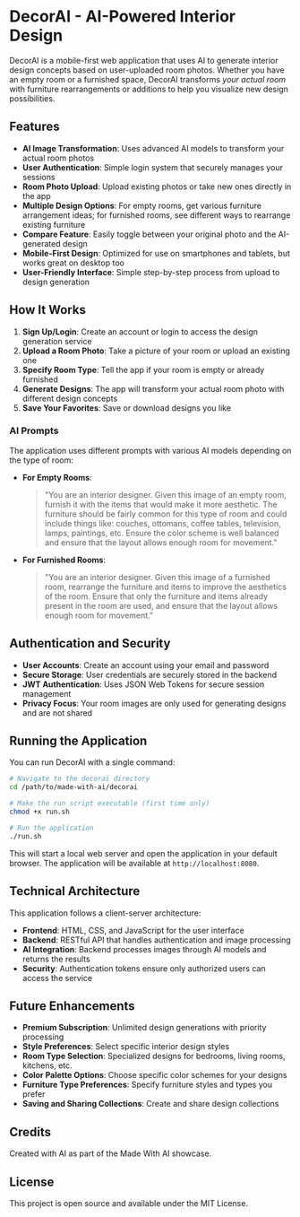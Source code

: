 # DecorAI - AI-Powered Interior Design

DecorAI is a mobile-first web application that uses AI to generate interior design concepts based on user-uploaded room photos. Whether you have an empty room or a furnished space, DecorAI transforms _your actual room_ with furniture rearrangements or additions to help you visualize new design possibilities.

## Features

- **AI Image Transformation**: Uses advanced AI models to transform your actual room photos
- **User Authentication**: Simple login system that securely manages your sessions
- **Room Photo Upload**: Upload existing photos or take new ones directly in the app
- **Multiple Design Options**: For empty rooms, get various furniture arrangement ideas; for furnished rooms, see different ways to rearrange existing furniture
- **Compare Feature**: Easily toggle between your original photo and the AI-generated design
- **Mobile-First Design**: Optimized for use on smartphones and tablets, but works great on desktop too
- **User-Friendly Interface**: Simple step-by-step process from upload to design generation

## How It Works

1. **Sign Up/Login**: Create an account or login to access the design generation service
2. **Upload a Room Photo**: Take a picture of your room or upload an existing one
3. **Specify Room Type**: Tell the app if your room is empty or already furnished
4. **Generate Designs**: The app will transform your actual room photo with different design concepts
5. **Save Your Favorites**: Save or download designs you like

### AI Prompts

The application uses different prompts with various AI models depending on the type of room:

- **For Empty Rooms**:

  > "You are an interior designer. Given this image of an empty room, furnish it with the items that would make it more aesthetic. The furniture should be fairly common for this type of room and could include things like: couches, ottomans, coffee tables, television, lamps, paintings, etc. Ensure the color scheme is well balanced and ensure that the layout allows enough room for movement."

- **For Furnished Rooms**:
  > "You are an interior designer. Given this image of a furnished room, rearrange the furniture and items to improve the aesthetics of the room. Ensure that only the furniture and items already present in the room are used, and ensure that the layout allows enough room for movement."

## Authentication and Security

- **User Accounts**: Create an account using your email and password
- **Secure Storage**: User credentials are securely stored in the backend
- **JWT Authentication**: Uses JSON Web Tokens for secure session management
- **Privacy Focus**: Your room images are only used for generating designs and are not shared

## Running the Application

You can run DecorAI with a single command:

```bash
# Navigate to the decorai directory
cd /path/to/made-with-ai/decorai

# Make the run script executable (first time only)
chmod +x run.sh

# Run the application
./run.sh
```

This will start a local web server and open the application in your default browser. The application will be available at `http://localhost:8080`.

## Technical Architecture

This application follows a client-server architecture:

- **Frontend**: HTML, CSS, and JavaScript for the user interface
- **Backend**: RESTful API that handles authentication and image processing
- **AI Integration**: Backend processes images through AI models and returns the results
- **Security**: Authentication tokens ensure only authorized users can access the service

## Future Enhancements

- **Premium Subscription**: Unlimited design generations with priority processing
- **Style Preferences**: Select specific interior design styles
- **Room Type Selection**: Specialized designs for bedrooms, living rooms, kitchens, etc.
- **Color Palette Options**: Choose specific color schemes for your designs
- **Furniture Type Preferences**: Specify furniture styles and types you prefer
- **Saving and Sharing Collections**: Create and share design collections

## Credits

Created with AI as part of the Made With AI showcase.

## License

This project is open source and available under the MIT License.
